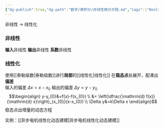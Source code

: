 ```yaml
---
{"dg-publish":true,"dg-path":"数学/微积分/非线性微分方程.md","tags":["Nonlinear"],"permalink":"/数学/微积分/非线性微分方程/","dgPassFrontmatter":true,"noteIcon":"","created":"2024-05-21T15:20:28.786+08:00","updated":"2024-09-04T14:26:10.535+08:00"}
---
```


非线性 $\to$ 线性化
### 非线性
**输入**非线性
**输出**非线性
**系数**非线性
### 线性化
使用[[泰勒级数\|泰勒级数]]进行**局部**的[[线性化\|线性化]]
在**稳态点**处展开，配凑出**偏差**    
输入的偏差 $\Delta x=x-x_{0}$ 
输出的偏差 $\Delta y=y-y_{0}$
$$\begin{align}
y-y_{0}&=f(x)-f(x_{0}) \\
&= \left(\dfrac{\mathrm{d} f(x)}{\mathrm{d} x}\right)_{x_{0}}(x-x_{0})  \\
\Delta y&=k\Delta x
\end{align}$$
稳态点出增量的动态方程

实例：[[异步电机线性化动态建模\|异步电机线性化动态建模]]

